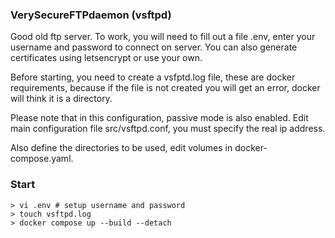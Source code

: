 ### VerySecureFTPdaemon (vsftpd)

Good old ftp server. To work, you will need to fill out a file .env, enter your username and password to connect on server. You can also generate certificates using letsencrypt or use your own.

Before starting, you need to create a vsfptd.log file, these are docker requirements, because if the file is not created you will get an error, docker will think it is a directory.

Please note that in this configuration, passive mode is also enabled. Edit main configuration file src/vsftpd.conf, you must specify the real ip address.

Also define the directories to be used, edit volumes in docker-compose.yaml.

### Start

```
> vi .env # setup username and password
> touch vsftpd.log
> docker compose up --build --detach
```
